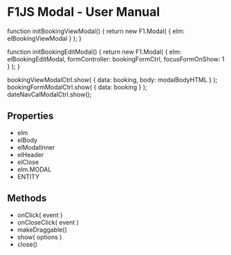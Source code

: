 # F1JS Modal - User Manual

  function initBookingViewModal() {
    return new F1.Modal( { elm: elBookingViewModal } );
  }

  function initBookingEditModal() {
    return new F1.Modal( { elm: elBookingEditModal,
      formController: bookingFormCtrl,
      focusFormOnShow: 1  } );
  }

  bookingViewModalCtrl.show( { data: booking, body: modalBodyHTML } );
  bookingFormModalCtrl.show( { data: booking } );
  dateNavCalModalCtrl.show();


## Properties

 - elm
 - elBody
 - elModalInner
 - elHeader
 - elClose
 - elm.MODAL
 - ENTITY


## Methods

 - onClick( event )
 - onCloseClick( event )
 - makeDraggable()
 - show( options )
 - close()
